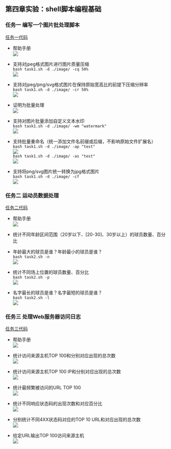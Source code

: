 ## 第四章实验：shell脚本编程基础

### 任务一 编写一个图片批处理脚本
[任务一代码](task1.sh)

* 帮助手册   
![](./img/1-1.PNG)


* 支持对jpeg格式图片进行图片质量压缩   
`bash task1.sh -d ./image/ -cq 50%`        
![](./img/1-2.PNG)


* 支持对jpeg/png/svg格式图片在保持原始宽高比的前提下压缩分辨率   
`bash task1.sh -d ./image/ -cr 50%`     
![](./img/1-3.PNG)


* 证明为批量处理     
![](./img/1-4.PNG)


* 支持对图片批量添加自定义文本水印     
`bash task1.sh -d ./image/ -wm "watermark"`      
![](./img/1-5.PNG)


* 支持批量重命名（统一添加文件名前缀或后缀，不影响原始文件扩展名）     
`bash task1.sh -d ./image/ -ap "test"`     
![](./img/1-6.PNG)   
`bash task1.sh -d ./image/ -as "test"`     
![](./img/1-7.PNG)

* 支持将png/svg图片统一转换为jpg格式图片   
`bash task1.sh -d ./image/ -cf`     
![](./img/1-8.PNG)


### 任务二 运动员数据处理
[任务二代码](task2.sh)

* 帮助手册   
![](./img/2-1.PNG)

* 统计不同年龄区间范围（20岁以下、[20-30]、30岁以上）的球员数量、百分比
* 年龄最大的球员是谁？年龄最小的球员是谁？     
`bash task2.sh -n`    
![](./img/2-2.PNG)


* 统计不同场上位置的球员数量、百分比       
`bash task2.sh -p`       
![](./img/2-3.PNG)


* 名字最长的球员是谁？名字最短的球员是谁？   
`bash task2.sh -l`   
![](./img/2-5.PNG)


### 任务三 处理Web服务器访问日志
[任务三代码](task3.sh)

* 帮助手册     
![](./img/3-1.PNG)


* 统计访问来源主机TOP 100和分别对应出现的总次数     
![](./img/3-2.PNG)


* 统计访问来源主机TOP 100 IP和分别对应出现的总次数      
![](./img/3-3.PNG)


* 统计最频繁被访问的URL TOP 100       
![](./img/3-4.PNG)


* 统计不同响应状态码的出现次数和对应百分比       
![](./img/3-5.PNG)


* 分别统计不同4XX状态码对应的TOP 10 URL和对应出现的总次数      
![](./img/3-6.PNG)

* 给定URL输出TOP 100访问来源主机     
![](./img/3-7.PNG)
